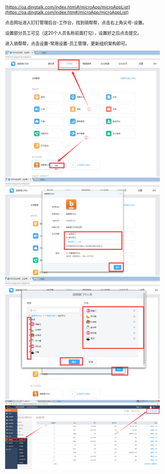 [https://oa.dingtalk.com/index.htm\#/microApp/microAppList](https://oa.dingtalk.com/index.htm#/microApp/microAppList)

点击网址进入钉钉管理后台-工作台，找到销帮帮，点击右上角尖号-设置。

设置部分员工可见（这20个人员名称前面打勾），设置好之后点击提交。

进入销帮帮，点击设置-常用设置-员工管理，更新组织架构即可。

![](/assets/ktylrht1.1.png)![](/assets/ktylrht1..2.png)![](/assets/ktylrht11.3.png)![](/assets/ktylrht11.4.png)


